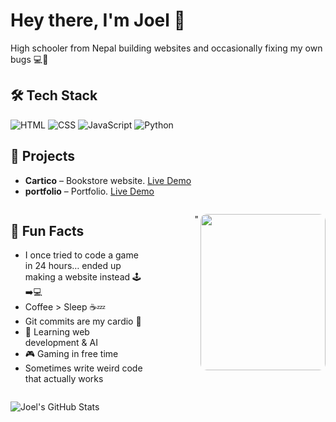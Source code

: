 




# Hey there, I'm Joel 👋
High schooler from Nepal building websites and occasionally fixing my own bugs 💻🐛

## 🛠️ Tech Stack
![HTML](https://img.shields.io/badge/HTML-E34F26?style=for-the-badge&logo=html5&logoColor=white)
![CSS](https://img.shields.io/badge/CSS-1572B6?style=for-the-badge&logo=css3&logoColor=white)
![JavaScript](https://img.shields.io/badge/JS-F7DF1E?style=for-the-badge&logo=javascript&logoColor=black)
![Python](https://img.shields.io/badge/Python-3776AB?style=for-the-badge&logo=python&logoColor=white)

## 📂 Projects
- **Cartico** – Bookstore website. [Live Demo](https://cortico.netlify.app)                                 
- **portfolio** – Portfolio. [Live Demo](https://cortico.netlify.app)

  
<!-- Container -->
<div style="display: flex; align-items: flex-start; justify-content: space-between; gap: 40px;"/>

  <!-- Left side: Fun Facts -->
  <div style="flex: 1;">
    <h2>🎯 Fun Facts</h2>
    <ul>
      <li>I once tried to code a game in 24 hours… ended up making a website instead 🕹️➡️💻</li>
      <li>Coffee > Sleep ☕💤</li>
      <li>Git commits are my cardio 💪</li>
      <li>🌱 Learning web development & AI</li>
      <li>🎮 Gaming in free time</li>
      <li>Sometimes write weird code that actually works</li>
    </ul>
  </div>

<br clear="both">

<img align="right" height="250" src="https://media3.giphy.com/media/v1.Y2lkPTc5MGI3NjExZXJtZm55YnVlOWtwbHpiNDRpNXVueDc3cXNhcm91bjV3NDRmcW96dSZlcD12MV9pbnRlcm5hbF9naWZfYnlfaWQmY3Q9Zw/HzPtbOKyBoBFsK4hyc/giphy.gif"   
         width="200" 
         style="border-radius: 10px;"/>"
  </div>

</div>



![Joel's GitHub Stats](https://github-readme-stats.vercel.app/api?username=Joyal011&show_icons=true&theme=radical)
